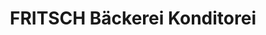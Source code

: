 ---
title: "FRITSCH Bäckerei Konditorei"
url: /schwandorf/fritsch-baeckerei-konditorei/
shop: Bäckerei
---